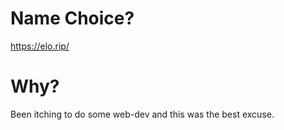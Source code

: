 # Name Choice?
https://elo.rip/

# Why?

Been itching to do some web-dev and this was the 
best excuse.